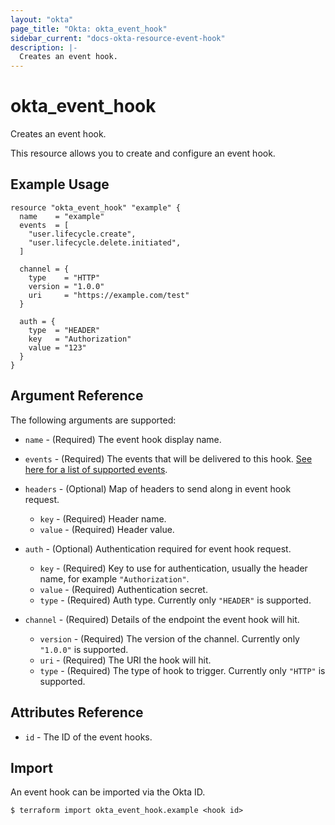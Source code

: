 ```yaml
---
layout: "okta"
page_title: "Okta: okta_event_hook"
sidebar_current: "docs-okta-resource-event-hook"
description: |-
  Creates an event hook.
---
```


# okta_event_hook

Creates an event hook.

This resource allows you to create and configure an event hook.

## Example Usage

```hcl
resource "okta_event_hook" "example" {
  name    = "example"
  events  = [
    "user.lifecycle.create",
    "user.lifecycle.delete.initiated",
  ]

  channel = {
    type    = "HTTP"
    version = "1.0.0"
    uri     = "https://example.com/test"
  }

  auth = {
    type  = "HEADER"
    key   = "Authorization"
    value = "123"
  }
}
```

## Argument Reference

The following arguments are supported:

* `name` - (Required) The event hook display name.

* `events` - (Required) The events that will be delivered to this hook. [See here for a list of supported events](https://developer.okta.com/docs/reference/api/event-types/?q=event-hook-eligible).

* `headers` - (Optional) Map of headers to send along in event hook request.
  * `key` - (Required) Header name.
  * `value` - (Required) Header value.

* `auth` - (Optional) Authentication required for event hook request.
  * `key` - (Required) Key to use for authentication, usually the header name, for example `"Authorization"`.
  * `value` - (Required) Authentication secret.
  * `type` - (Required) Auth type. Currently only `"HEADER"` is supported.

* `channel` - (Required) Details of the endpoint the event hook will hit.
  * `version` - (Required) The version of the channel. Currently only `"1.0.0"` is supported.
  * `uri` - (Required) The URI the hook will hit.
  * `type` - (Required) The type of hook to trigger. Currently only `"HTTP"` is supported.

## Attributes Reference

* `id` - The ID of the event hooks.

## Import

An event hook can be imported via the Okta ID.

```
$ terraform import okta_event_hook.example <hook id>
```
